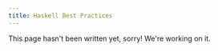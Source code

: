 ```yaml
---
title: Haskell Best Practices
---
```


This page hasn't been written yet, sorry! We're working on it. <!-- FIXME -->
